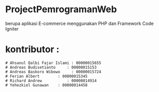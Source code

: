 # ProjectPemrogramanWeb
berupa aplikasi E-commerce menggunakan PHP dan Framework Code Igniter 
# kontributor :
  	# Ahsanul Qalbi Fajar Islami : 00000015655
	# Andreas Budisetianto 	   : 00000015153
	# Andreas Baskoro Wibowo     : 00000015724
	# Ferian Albert		   : 00000015345
	# Richard Andrew		   : 00000014914
	# Yehezkiel Gunawan	   : 00000014458

